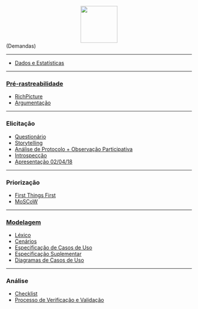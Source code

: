 <img style="display: block; margin: 0 auto;" src="http://www.freelogovectors.net/wp-content/uploads/2016/12/twitch-logo1.png" width=100px height=100px align="middle">(Demandas)

***

* [Dados e Estatísticas](Dados-e-Estatísticas)

***

### [Pré-rastreabilidade](Pre-rastreabilidade)

* [RichPicture](RichPicture)
* [Argumentação](Argumentação)

***

### Elicitação

* [Questionário](Questionario)
* [Storytelling](Storytelling)
* [Análise de Protocolo + Observação Participativa](Híbrido-(Análise-de-Protocolo--&-Observação-Participativa))
* [Introspecção](Introspeccao)
* [Apresentação 02/04/18](Apresentação-02-04-2018)

***

### Priorização

* [First Things First](First-Things-First)
* [MoSCoW](MoSCoW)

***

### [Modelagem](Modelagem)

* [Léxico](Léxico)
* [Cenários](Cenários)
* [Especificação de Casos de Uso](Especificação-de-Casos-de-Uso)
* [Especificação Suplementar](Especificação-Suplementar)
* [Diagramas de Casos de Uso](Diagramas-de-Casos-de-Uso)

***

### Análise

* [Checklist](Checklist)
* [Processo de Verificação e Validação](Processo-de-Verificação-e-Validação)


